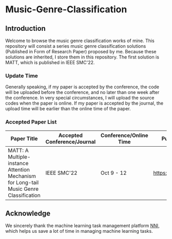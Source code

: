# Music-Genre-Classification

## Introduction

Welcome to browse the music genre classification works of mine. This repository will consist a series music genre classification solutions (Published in Form of Research Paper) proposed by me. Because these solutions are inherited, I store them in this repository. The first solution is MATT, which is published in IEEE SMC'22. 

### Update Time

Generally speaking, if my paper is accepted by the conference, the code will be uploaded before the conference, and no later than one week after the conference. In very special circumstances, I will upload the source codes when the paper is online. If my paper is accepted by the journal, the upload time will be earlier than the online time of the paper.

### Accepted Paper List 

| Paper Title | Accepted Conference/Journal | Conference/Online Time | Publisher Website |
|-------------|-----------------------------|------------------------|-------------------|
| MATT: A Multiple-instance Attention Mechanism for Long-tail Music Genre Classification |        IEEE SMC'22          |  Oct 9 - 12            |    https://ieeesmc2022.org/        |


## Acknowledge 

We sincerely thank the machine learning task management platform [NNI](https://github.com/microsoft/nni), which helps us save a lot of time in managing machine learning tasks.